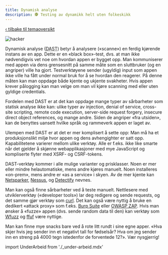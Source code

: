 ```yaml
---
title: Dynamisk analyse
description: 🕵️ Testing av dynamikk helt uten folkeskikk
---
```


[‹ tilbake til temaoversikt](/docs/sikker-utvikling)

![hacker](/img/haxor.webp)

Dynamisk analyse (<abbr title="Dynamic Application Security Testing">DAST</abbr>) betyr å analysere («scanne») en ferdig kjørende instans av en app. Dette er en «black box»-test, dvs. at man ikke nødvendigvis vet noe om hvordan appen er bygget opp. Man kommuniserer med appen via dens grensesnitt på samme måte som en sluttbruker (og en angriper) ville ha gjort. Testverktøyene sender (ugyldig) input som appen ikke ville ha fått under normal bruk for å se hvordan den reagerer. På denne måten kan man oppdage både kjente og ukjente svakheter. Hvis appen krever pålogging kan man velge om man vil kjøre scanning med eller uten gyldige credentials.

Fordelen med DAST er at det kan oppdage mange typer av sårbarheter som statisk analyse ikke kan: ulike typer av injection, denial of service, cross-site scripting, remote code execution, server-side request forgery, insecure direct object references, og mange andre. Siden de angriper «fra utsiden», kan de benyttes uansett hvilke språk og rammeverk appen er laget av.

Ulempen med DAST er at det er mer komplisert å sette opp: Man må ha et produksjonslikt miljø hvor appen og dens avhengighter er satt opp. Kapabilitetene varierer mellom ulike verktøy. Alle er f.eks. ikke like smarte når det gjelder å skjønne webapplikasjoner med mye JavaScript og kompliserte flyter med XSRF- og CSRF-tokens.

DAST-verktøy kommer i alle mulige varianter og prisklasser. Noen er mer eller mindre helautomatiske, mens andre kjøres manuelt. Noen installeres «on-prem», mens andre er «as a service» i skyen. Av de mer kjente kan [Netsparker](https://www.netsparker.com/), [Nessus](https://www.tenable.com/products/nessus), og [Detectify](https://detectify.com/) nevnes.

Man kan også finne sårbarheter ved å teste manuelt. Nettlesere med utviklerverktøy («developer tools») lar deg redigere og sende requests, og det samme gjør verktøy som [curl](https://curl.se/). Det kan også være nyttig å bruke en dedikert «attack proxy» som f.eks. [Burp Suite](https://portswigger.net/burp) eller [OWASP ZAP](https://www.zaproxy.org/). Hvis man ønsker å «fuzze» appen (dvs. sende random data til den) kan verktøy som [Wfuzz](https://github.com/xmendez/wfuzz) og [ffuf](https://github.com/ffuf/ffuf) være nyttige.

Man kan finne mye snacks bare ved å rote litt rundt i sine egne apper. «Hva skjer hvis jeg sender inn et negativt tall for fødselsår? Hva om jeg sender inn en streng på 4000 tegn istedenfor de forventede 12?». Vær nysgjerrig!

import UnderArbeid from './\_under-arbeid.mdx'

<UnderArbeid />
